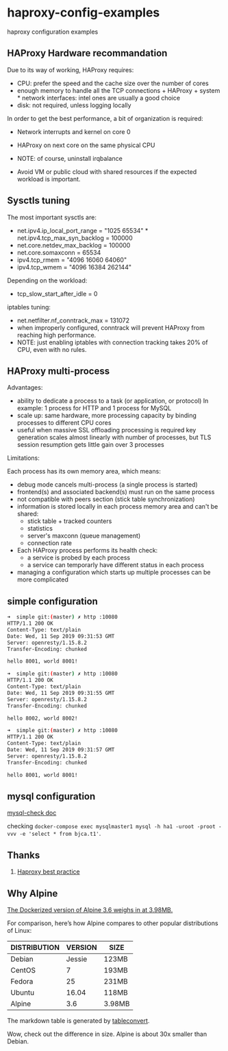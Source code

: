 # haproxy-config-examples

haproxy configuration examples

## HAProxy Hardware recommandation

Due to its way of working, HAProxy requires:

* CPU: prefer the speed and the cache size over the number of cores
* enough memory to handle all the TCP connections + HAProxy + system * network interfaces: intel ones are usually a good choice
* disk: not required, unless logging locally

In order to get the best performance, a bit of organization is required:

* Network interrupts and kernel on core 0
* HAProxy on next core on the same physical CPU

* NOTE: of course, uninstall irqbalance
* Avoid VM or public cloud with shared resources if the expected workload is important.

## Sysctls tuning

The most important sysctls are:

* net.ipv4.ip_local_port_range = "1025 65534" * net.ipv4.tcp_max_syn_backlog = 100000
* net.core.netdev_max_backlog = 100000
* net.core.somaxconn = 65534
* ipv4.tcp_rmem = "4096 16060 64060"
* ipv4.tcp_wmem = "4096 16384 262144"

Depending on the workload:

* tcp_slow_start_after_idle = 0

iptables tuning:

* net.netfilter.nf_conntrack_max = 131072
* when improperly configured, conntrack will prevent HAProxy from reaching high performance.
* NOTE: just enabling iptables with connection tracking takes 20% of CPU, even with no rules.

## HAProxy multi-process

Advantages:

* ability to dedicate a process to a task (or application, or protocol)
    In example: 1 process for HTTP and 1 process for MySQL
* scale up: same hardware, more processing capacity by binding processes to different CPU cores
* useful when massive SSL offloading processing is required
    key generation scales almost linearly with number of processes, but TLS session resumption gets little gain over 3 processes

Limitations:

Each process has its own memory area, which means:

* debug mode cancels multi-process (a single process is started)
* frontend(s) and associated backend(s) must run on the same process
* not compatible with peers section (stick table synchronization)
* information is stored locally in each process memory area and can't be shared:
  * stick table + tracked counters
  * statistics
  * server's maxconn (queue management)
  * connection rate
* Each HAProxy process performs its health check:
  * a service is probed by each process
  * a service can temporarly have different status in each process
* managing a configuration which starts up multiple processes can be more complicated

## simple configuration

```bash
➜  simple git:(master) ✗ http :10080
HTTP/1.1 200 OK
Content-Type: text/plain
Date: Wed, 11 Sep 2019 09:31:53 GMT
Server: openresty/1.15.8.2
Transfer-Encoding: chunked

hello 8001, world 8001!

➜  simple git:(master) ✗ http :10080
HTTP/1.1 200 OK
Content-Type: text/plain
Date: Wed, 11 Sep 2019 09:31:55 GMT
Server: openresty/1.15.8.2
Transfer-Encoding: chunked

hello 8002, world 8002!

➜  simple git:(master) ✗ http :10080
HTTP/1.1 200 OK
Content-Type: text/plain
Date: Wed, 11 Sep 2019 09:31:57 GMT
Server: openresty/1.15.8.2
Transfer-Encoding: chunked

hello 8001, world 8001!
```

## mysql configuration

[mysql-check doc](http://cbonte.github.io/haproxy-dconv/1.7/configuration.html#4-option%20mysql-check)

checking `docker-compose exec mysqlmaster1 mysql -h ha1 -uroot -proot -vvv -e 'select * from bjca.t1'`.

## Thanks

1. [Haproxy best practice](https://www.slideshare.net/haproxytech/haproxy-best-practice)

## Why Alpine

[The Dockerized version of Alpine 3.6 weighs in at 3.98MB.](https://nickjanetakis.com/blog/the-3-biggest-wins-when-using-alpine-as-a-base-docker-image)

For comparison, here’s how Alpine compares to other popular distributions of Linux:

| DISTRIBUTION | VERSION | SIZE    |
|--------------|---------|---------|
| Debian       | Jessie  | 123MB   |
| CentOS       | 7       | 193MB   |
| Fedora       | 25      | 231MB   |
| Ubuntu       | 16\.04  | 118MB   |
| Alpine       | 3\.6    | 3\.98MB |

The markdown table is generated by [tableconvert](https://tableconvert.com/).

Wow, check out the difference in size. Alpine is about 30x smaller than Debian.
